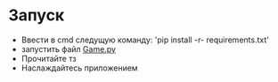# Запуск
+ Ввести в cmd следущую команду:
'pip install -r- requirements.txt'
+ запустить файл [Game.py](Game.py)
+ Прочитайте тз
+ Наслаждайтесь приложением
